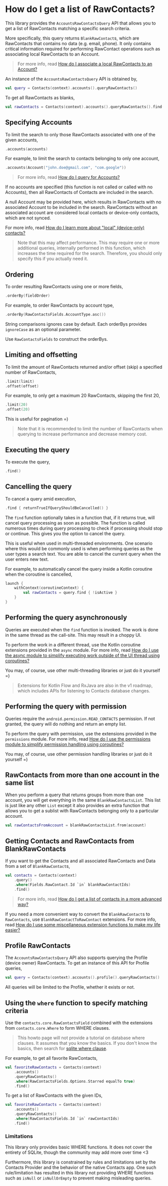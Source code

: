 # How do I get a list of RawContacts?

This library provides the `AccountsRawContactsQuery` API that allows you to get a list of 
RawContacts matching a specific search criteria.

More specifically, this query returns `BlankRawContact`s, which are RawContacts that contains no 
data (e.g. email, phone). It only contains critical information required for performing RawContact 
operations such as associating local RawContacts to an Account.

> For more info, read [How do I associate a local RawContacts to an Account?](/contacts-android/howto/howto-associate-device-local-raw-contacts-to-an-account.html)

An instance of the `AccountsRawContactsQuery` API is obtained by,

```kotlin
val query = Contacts(context).accounts().queryRawContacts()
```

To get all RawContacts as blanks, 

```kotlin
val rawContacts = Contacts(context).accounts().queryRawContacts().find()
```

## Specifying Accounts

To limit the search to only those RawContacts associated with one of the given accounts,

```kotlin
.accounts(accounts)
```

For example, to limit the search to contacts belonging to only one account,

```kotlin
.accounts(Account("john.doe@gmail.com", "com.google"))
```

> For more info, read [How do I query for Accounts?](/contacts-android/howto/howto-query-accounts.html)

If no accounts are specified (this function is not called or called with no Accounts), then all
RawContacts of Contacts are included in the search.

A null Account may be provided here, which results in RawContacts with no associated Account to be
included in the search. RawContacts without an associated account are considered local contacts or
device-only contacts, which are not synced.

For more info, read [How do I learn more about "local" (device-only) contacts?](/contacts-android/howto/howto-learn-more-about-local-contacts.html)

> Note that this may affect performance. This may require one or more additional queries, internally
> performed in this function, which increases the time required for the search. Therefore, you
> should only specify this if you actually need it.

## Ordering

To order resulting RawContacts using one or more fields,

```kotlin
.orderBy(fieldOrder)
```

For example, to order RawContacts by account type,

```kotlin
.orderBy(RawContactsFields.AccountType.asc())
```

String comparisons ignores case by default. Each orderBys provides `ignoreCase` as an optional
parameter.

Use `RawContactsFields` to construct the orderBys.

## Limiting and offsetting

To limit the amount of RawContacts returned and/or offset (skip) a specified number of RawContacts,

```kotlin
.limit(limit)
.offset(offset)
```

For example, to only get a maximum 20 RawContacts, skipping the first 20,

```kotlin
.limit(20)
.offset(20)
```

This is useful for pagination =)

> Note that it is recommended to limit the number of RawContacts when querying to increase performance
> and decrease memory cost.

## Executing the query

To execute the query,

```kotlin
.find()
```

## Cancelling the query

To cancel a query amid execution,

```kotlin
.find { returnTrueIfQueryShouldBeCancelled() }
```

The `find` function optionally takes in a function that, if it returns true, will cancel query
processing as soon as possible. The function is called numerous times during query processing to
check if processing should stop or continue. This gives you the option to cancel the query.

This is useful when used in multi-threaded environments. One scenario where this would be commonly
used is when performing queries as the user types a search text. You are able to cancel the current
query when the user enters new text.

For example, to automatically cancel the query inside a Kotlin coroutine when the coroutine is cancelled,

```kotlin
launch {
    withContext(coroutineContext) {
        val rawContacts = query.find { !isActive }
    }
}
```

## Performing the query asynchronously

Queries are executed when the `find` function is invoked. The work is done in the same thread as
the call-site. This may result in a choppy UI.

To perform the work in a different thread, use the Kotlin coroutine extensions provided in the `async` module.
For more info, read [How do I use the async module to simplify executing work outside of the UI thread using coroutines?](/contacts-android/howto/howto-use-api-with-async-execution.html)

You may, of course, use other multi-threading libraries or just do it yourself =)

> Extensions for Kotlin Flow and RxJava are also in the v1 roadmap, which includes APIs for
> listening to Contacts database changes.

## Performing the query with permission

Queries require the `android.permission.READ_CONTACTS` permission. If not granted, the query will 
do nothing and return an empty list.

To perform the query with permission, use the extensions provided in the `permissions` module.
For more info, read [How do I use the permissions module to simplify permission handling using coroutines?](/contacts-android/howto/howto-use-api-with-permissions-handling.html)

You may, of course, use other permission handling libraries or just do it yourself =)

## RawContacts from more than one account in the same list

When you perform a query that returns groups from more than one account, you will get everything
in the same `BlankRawContactsList`. This list is just like any other `List` except it also provides 
an extra function that allows you to get a sublist with RawContacts belonging only to a particular 
account.

```kotlin
val rawContactsFromAccount = blankRawContactsList.from(account)
```

## Getting Contacts and RawContacts from BlankRawContacts

If you want to get the Contacts and all associated RawContacts and Data from a set of `BlankRawContact`s,

```kotlin
val contacts = Contacts(context)
    .query()
    .where(Fields.RawContact.Id `in` blankRawContactIds)
    .find()
```

> For more info, read [How do I get a list of contacts in a more advanced way?](/contacts-android/howto/howto-query-contacts-advanced.html)

If you need a more convenient way to convert the `BlankRawContact`s to `RawContacts`, use 
`BlankRawContactToRawContact` extensions. For more info, read [How do I use some miscellaneous extension functions to make my life easier?](/contacts-android/howto/howto-use-miscellaneous-extensions.html)

## Profile RawContacts

The `AccountsRawContactsQuery` API also supports querying the Profile (device owner) RawContacts. 
To get an instance of this API for Profile queries,

```kotlin
val query = Contacts(context).accounts().profile().queryRawContacts()
```

All queries will be limited to the Profile, whether it exists or not.

## Using the `where` function to specify matching criteria

Use the `contacts.core.RawContactsField` combined with the extensions from `contacts.core.Where` to 
form WHERE clauses. 

> This howto page will not provide a tutorial on database where clauses. It assumes that you know the basics. 
> If you don't know the basics, then search for [sqlite where clause](https://www.google.com/search?q=sqlite+where+clause). 

For example, to get all favorite RawContacts,

```kotlin
val favoriteRawContacts = Contacts(context)
    .accounts()
    .queryRawContacts()
    .where(RawContactsFields.Options.Starred equalTo true)
    .find()
```

To get a list of RawContacts with the given IDs,

```kotlin
val favoriteRawContacts = Contacts(context)
    .accounts()
    .queryRawContacts()
    .where(RawContactsFields.Id `in` rawContactIds)
    .find()
```

### Limitations

This library only provides basic WHERE functions. It does not cover the entirety of SQLite, though 
the community may add more over time <3

Furthermore, this library is constrained by rules and limitations set by the Contacts Provider and
the behavior of the native Contacts app. One such rule/limitation has resulted in this library not
providing WHERE functions such as `isNull` or `isNullOrEmpty` to prevent making misleading queries.
